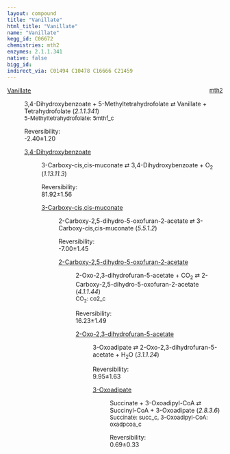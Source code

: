 ```yaml
---
layout: compound
title: "Vanillate"
html_title: "Vanillate"
name: "Vanillate"
kegg_id: C06672
chemistries: mth2
enzymes: 2.1.1.341
native: false
bigg_id:
indirect_via: C01494 C10478 C16666 C21459
---
```

<dl><dt class='rs-product'><a href='{{ site.url }}{{ site.baseurl }}/compounds/C06672' class='link-dark' data-bs-toggle='tooltip' data-bs-html='true' data-bs-title='KEGG: C06672'>Vanillate</a><span style='float: right; max-width: 40%'><a href='{{ site.url }}{{ site.baseurl }}/chemistries/mth2' class='link-dark opacity-50' style='font-size: small; word-wrap: anywhere;'>mth2</a></span></dt><dd><p>3,4-Dihydroxybenzoate + 5-Methyltetrahydrofolate &#8644; Vanillate + Tetrahydrofolate (<i>2.1.1.341</i>)<br /><span style='font-size: small;'><span data-bs-toggle='tooltip' data-bs-html='true' data-bs-title='KEGG: C00440'>5-Methyltetrahydrofolate</span>: 5mthf_c</span><br /><div class="reversibility_info">Reversibility: <div class="progress" style="flex-direction: row-reverse;"><div class="progress-bar bg-success" role="progressbar" style="width: 23.98%" aria-valuenow="-2.3976456236200563" aria-valuemin="0" aria-valuemax="10"></div><div class="progress-bar bg-warning" role="progressbar" style="width: 11.96%" aria-valuenow="-2.3976456236200563" aria-valuemin="0" aria-valuemax="10"></div></div><span>-2.40&plusmn;1.20</span><div class="progress"><div class="progress-bar bg-danger" role="progressbar" style="width: 0%" aria-valuenow="-2.3976456236200563" aria-valuemin="0" aria-valuemax="10"></div></div></div></p><dl><dt><a href='{{ site.url }}{{ site.baseurl }}/compounds/C00230' class='link-dark' data-bs-toggle='tooltip' data-bs-html='true' data-bs-title='KEGG: C00230'>3,4-Dihydroxybenzoate</a><span style='float: right; max-width: 40%'><a href='{{ site.url }}{{ site.baseurl }}/chemistries/None' class='link-dark opacity-50' style='font-size: small; word-wrap: anywhere;'></a></span></dt><dd><p>3-Carboxy-cis,cis-muconate &#8644; 3,4-Dihydroxybenzoate + O<sub>2</sub> (<i>1.13.11.3</i>)<br /><div class="reversibility_info">Reversibility: <div class="progress"><div class="progress-bar bg-success" role="progressbar" style="width: 0%" aria-valuenow="0" aria-valuemin="0" aria-valuemax="100"></div></div><span>81.92&plusmn;1.56</span><div class="progress"><div class="progress-bar bg-danger" role="progressbar" style="width: 819.24%" aria-valuenow="81.9235113855458" aria-valuemin="0" aria-valuemax="10"></div></div></div></p><dl><dt><a href='{{ site.url }}{{ site.baseurl }}/compounds/C01163' class='link-dark' data-bs-toggle='tooltip' data-bs-html='true' data-bs-title='KEGG: C01163'>3-Carboxy-cis,cis-muconate</a><span style='float: right; max-width: 40%'><a href='{{ site.url }}{{ site.baseurl }}/chemistries/None' class='link-dark opacity-50' style='font-size: small; word-wrap: anywhere;'></a></span></dt><dd><p>2-Carboxy-2,5-dihydro-5-oxofuran-2-acetate &#8644; 3-Carboxy-cis,cis-muconate (<i>5.5.1.2</i>)<br /><div class="reversibility_info">Reversibility: <div class="progress" style="flex-direction: row-reverse;"><div class="progress-bar bg-success" role="progressbar" style="width: 70.05%" aria-valuenow="-7.004916604223138" aria-valuemin="0" aria-valuemax="10"></div><div class="progress-bar bg-warning" role="progressbar" style="width: 14.53%" aria-valuenow="-7.004916604223138" aria-valuemin="0" aria-valuemax="10"></div></div><span>-7.00&plusmn;1.45</span><div class="progress"><div class="progress-bar bg-danger" role="progressbar" style="width: 0%" aria-valuenow="-7.004916604223138" aria-valuemin="0" aria-valuemax="10"></div></div></div></p><dl><dt><a href='{{ site.url }}{{ site.baseurl }}/compounds/C01278' class='link-dark' data-bs-toggle='tooltip' data-bs-html='true' data-bs-title='KEGG: C01278'>2-Carboxy-2,5-dihydro-5-oxofuran-2-acetate</a><span style='float: right; max-width: 40%'><a href='{{ site.url }}{{ site.baseurl }}/chemistries/None' class='link-dark opacity-50' style='font-size: small; word-wrap: anywhere;'></a></span></dt><dd><p>2-Oxo-2,3-dihydrofuran-5-acetate + CO<sub>2</sub> &#8644; 2-Carboxy-2,5-dihydro-5-oxofuran-2-acetate (<i>4.1.1.44</i>)<br /><span style='font-size: small;'><span data-bs-toggle='tooltip' data-bs-html='true' data-bs-title='KEGG: C00011'>CO<sub>2</sub></span>: co2_c</span><br /><div class="reversibility_info">Reversibility: <div class="progress"><div class="progress-bar bg-success" role="progressbar" style="width: 0%" aria-valuenow="0" aria-valuemin="0" aria-valuemax="100"></div></div><span>16.23&plusmn;1.49</span><div class="progress"><div class="progress-bar bg-danger" role="progressbar" style="width: 162.33%" aria-valuenow="16.23346636806124" aria-valuemin="0" aria-valuemax="10"></div></div></div></p><dl><dt><a href='{{ site.url }}{{ site.baseurl }}/compounds/C03586' class='link-dark' data-bs-toggle='tooltip' data-bs-html='true' data-bs-title='KEGG: C03586'>2-Oxo-2,3-dihydrofuran-5-acetate</a><span style='float: right; max-width: 40%'><a href='{{ site.url }}{{ site.baseurl }}/chemistries/None' class='link-dark opacity-50' style='font-size: small; word-wrap: anywhere;'></a></span></dt><dd><p>3-Oxoadipate &#8644; 2-Oxo-2,3-dihydrofuran-5-acetate + H<sub>2</sub>O (<i>3.1.1.24</i>)<br /><div class="reversibility_info">Reversibility: <div class="progress"><div class="progress-bar bg-success" role="progressbar" style="width: 0%" aria-valuenow="0" aria-valuemin="0" aria-valuemax="100"></div></div><span>9.95&plusmn;1.63</span><div class="progress"><div class="progress-bar bg-danger" role="progressbar" style="width: 99.48%" aria-valuenow="9.94831712042947" aria-valuemin="0" aria-valuemax="10"></div><div class="progress-bar bg-warning" role="progressbar" style="width: 16.34%" aria-valuenow="9.94831712042947" aria-valuemin="0" aria-valuemax="10"></div></div></div></p><dl><dt><a href='{{ site.url }}{{ site.baseurl }}/compounds/C00846' class='link-dark' data-bs-toggle='tooltip' data-bs-html='true' data-bs-title='KEGG: C00846'>3-Oxoadipate</a><span style='float: right; max-width: 40%'><a href='{{ site.url }}{{ site.baseurl }}/chemistries/None' class='link-dark opacity-50' style='font-size: small; word-wrap: anywhere;'></a></span></dt><dd><p>Succinate + 3-Oxoadipyl-CoA &#8644; Succinyl-CoA + 3-Oxoadipate (<i>2.8.3.6</i>)<br /><span style='font-size: small;'><span data-bs-toggle='tooltip' data-bs-html='true' data-bs-title='KEGG: C00042'>Succinate</span>: succ_c, <span data-bs-toggle='tooltip' data-bs-html='true' data-bs-title='KEGG: C02232'>3-Oxoadipyl-CoA</span>: oxadpcoa_c</span><br /><div class="reversibility_info">Reversibility: <div class="progress"><div class="progress-bar bg-success" role="progressbar" style="width: 0%" aria-valuenow="0" aria-valuemin="0" aria-valuemax="100"></div></div><span>0.69&plusmn;0.33</span><div class="progress"><div class="progress-bar bg-danger" role="progressbar" style="width: 6.91%" aria-valuenow="0.6905605118821785" aria-valuemin="0" aria-valuemax="10"></div><div class="progress-bar bg-warning" role="progressbar" style="width: 3.29%" aria-valuenow="0.6905605118821785" aria-valuemin="0" aria-valuemax="10"></div></div></div></p><dl></dl></dd></dl></dd></dl></dd></dl></dd></dl></dd></dl></dd></dl>